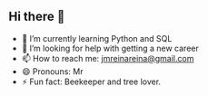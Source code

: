 ## Hi there 👋

- 🌱 I’m currently learning Python and SQL
- 🤔 I’m looking for help with getting a new career
- 📫 How to reach me: jmreinareina@gmail.com
- 😄 Pronouns: Mr
- ⚡ Fun fact: Beekeeper and tree lover.
